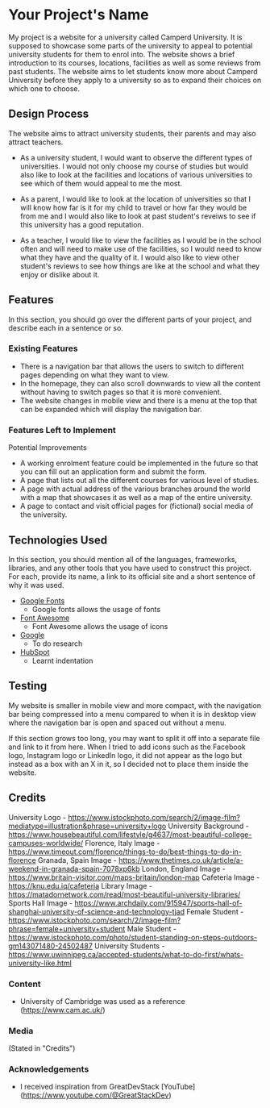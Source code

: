 # Your Project's Name

My project is a website for a university called Camperd University. It is supposed to showcase some parts of the university to appeal to potential university students for them to enrol into. The website shows a brief introduction to its courses, locations, facilities as well as some reviews from past students. The website aims to let students know more about Camperd University before they apply to a university so as to expand their choices on which one to choose.

## Design Process
The website aims to attract university students, their parents and may also attract teachers.

- As a university student, I would want to observe the different types of universities. I would not only choose my course of studies but would also like to look at the facilities and locations of various universities to see which of them would appeal to me the most.

- As a parent, I would like to look at the location of universities so that I will know how far is it for my child to travel or how far they would be from me and I would also like to look at past student's reveiws to see if this university has a good reputation.

- As a teacher, I would like to view the facilities as I would be in the school often and will need to make use of the facilities, so I would need to know what they have and the quality of it. I would also like to view other student's reviews to see how things are like at the school and what they enjoy or dislike about it.

## Features

In this section, you should go over the different parts of your project, and describe each in a sentence or so.
 
### Existing Features

- There is a navigation bar that allows the users to switch to different pages depending on what they want to view.
- In the homepage, they can also scroll downwards to view all the content without having to switch pages so that it is more convenient.
- The website changes in mobile view and there is a menu at the top that can be expanded which will display the navigation bar.

### Features Left to Implement
Potential Improvements
- A working enrolment feature could be implemented in the future so that you can fill out an application form and submit the form.
- A page that lists out all the different courses for various level of studies.
- A page with actual address of the various branches around the world with a map that showcases it as well as a map of the entire university.
- A page to contact and visit official pages for (fictional) social media of the university.

## Technologies Used

In this section, you should mention all of the languages, frameworks, libraries, and any other tools that you have used to construct this project. For each, provide its name, a link to its official site and a short sentence of why it was used.

- [Google Fonts](https://fonts.google.com/)
    - Google fonts allows the usage of fonts
- [Font Awesome](https://fontawesome.com/v4/icons/)
    - Font Awesome allows the usage of icons
- [Google](https://www.google.com.sg/)
    - To do research
- [HubSpot](https://blog.hubspot.com/website/html-space#:~:text=If%20you%20want%20to%20place,HTML)
    - Learnt indentation

## Testing
My website is smaller in mobile view and more compact, with the navigation bar being compressed into a menu compared to when it is in desktop view where the navigation bar is open and spaced out without a menu.

If this section grows too long, you may want to split it off into a separate file and link to it from here.
When I tried to add icons such as the Facebook logo, Instagram logo or LinkedIn logo, it did not appear as the logo but instead as a box with an X in it, so I decided not to place them inside the website.

## Credits
University Logo - https://www.istockphoto.com/search/2/image-film?mediatype=illustration&phrase=university+logo
University Background - https://www.housebeautiful.com/lifestyle/g4637/most-beautiful-college-campuses-worldwide/
Florence, Italy Image - https://www.timeout.com/florence/things-to-do/best-things-to-do-in-florence
Granada, Spain Image - https://www.thetimes.co.uk/article/a-weekend-in-granada-spain-7078xp6kb
London, England Image - https://www.britain-visitor.com/maps-britain/london-map
Cafeteria Image - https://knu.edu.iq/cafeteria
Library Image - https://matadornetwork.com/read/most-beautiful-university-libraries/
Sports Hall Image - https://www.archdaily.com/915947/sports-hall-of-shanghai-university-of-science-and-technology-tjad
Female Student - https://www.istockphoto.com/search/2/image-film?phrase=female+university+student
Male Student - https://www.istockphoto.com/photo/student-standing-on-steps-outdoors-gm143071480-24502487
University Students - https://www.uwinnipeg.ca/accepted-students/what-to-do-first/whats-university-like.html

### Content
- University of Cambridge was used as a reference (https://www.cam.ac.uk/)

### Media
(Stated in "Credits")

### Acknowledgements
- I received inspiration from GreatDevStack [YouTube] (https://www.youtube.com/@GreatStackDev)